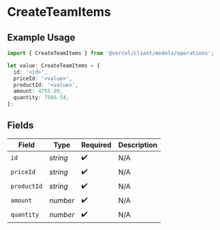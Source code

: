# CreateTeamItems

## Example Usage

```typescript
import { CreateTeamItems } from '@vercel/client/models/operations';

let value: CreateTeamItems = {
  id: '<id>',
  priceId: '<value>',
  productId: '<value>',
  amount: 4755.89,
  quantity: 7566.54,
};
```

## Fields

| Field       | Type     | Required           | Description |
| ----------- | -------- | ------------------ | ----------- |
| `id`        | _string_ | :heavy_check_mark: | N/A         |
| `priceId`   | _string_ | :heavy_check_mark: | N/A         |
| `productId` | _string_ | :heavy_check_mark: | N/A         |
| `amount`    | _number_ | :heavy_check_mark: | N/A         |
| `quantity`  | _number_ | :heavy_check_mark: | N/A         |

